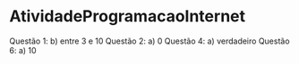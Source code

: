 # AtividadeProgramacaoInternet
Questão 1:
b) entre 3 e 10
Questão 2:
a) 0
Questão 4:
a) verdadeiro
Questão 6:
a) 10
